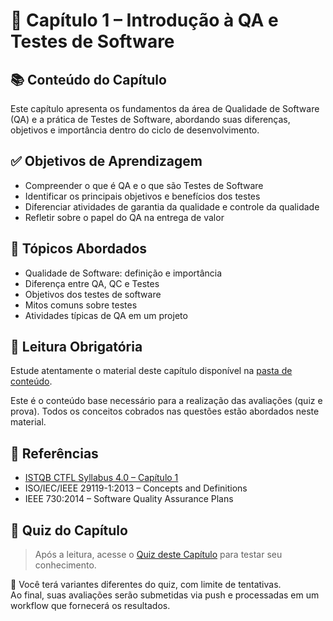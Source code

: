 # 📘 Capítulo 1 – Introdução à QA e Testes de Software

## 📚 Conteúdo do Capítulo

Este capítulo apresenta os fundamentos da área de Qualidade de Software (QA) e a prática de Testes de Software, abordando suas diferenças, objetivos e importância dentro do ciclo de desenvolvimento.

## ✅ Objetivos de Aprendizagem

- Compreender o que é QA e o que são Testes de Software
- Identificar os principais objetivos e benefícios dos testes
- Diferenciar atividades de garantia da qualidade e controle da qualidade
- Refletir sobre o papel do QA na entrega de valor

## 📌 Tópicos Abordados

- Qualidade de Software: definição e importância
- Diferença entre QA, QC e Testes
- Objetivos dos testes de software
- Mitos comuns sobre testes
- Atividades típicas de QA em um projeto

## 📄 Leitura Obrigatória

Estude atentamente o material deste capítulo disponível na [pasta de conteúdo](./conteudo/README.md).

Este é o conteúdo base necessário para a realização das avaliações (quiz e prova). Todos os conceitos cobrados nas questões estão abordados neste material.

## 🔗 Referências

- [ISTQB CTFL Syllabus 4.0 – Capítulo 1](https://bstqb.online/files/syllabus_ctfl_4.0br.pdf)
- ISO/IEC/IEEE 29119-1:2013 – Concepts and Definitions
- IEEE 730:2014 – Software Quality Assurance Plans

## 📝 Quiz do Capítulo

> Após a leitura, acesse o [Quiz deste Capítulo](./quiz/quiz-perguntas.json) para testar seu conhecimento.

🧠 Você terá variantes diferentes do quiz, com limite de tentativas.  
Ao final, suas avaliações serão submetidas via push e processadas em um workflow que fornecerá os resultados.